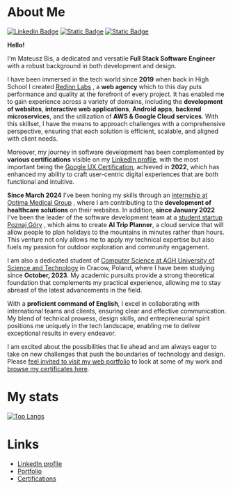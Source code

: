 # About Me

[![Linkedin Badge](https://img.shields.io/badge/-LinkedIn-0e76a8?style=flat-square&logo=Linkedin&logoColor=white)](https://www.linkedin.com/in/mateusz-bis-185bb1230/)
[![Static Badge](https://img.shields.io/badge/My-Portfolio-blue)](https://matb85.github.io/#selected-works)
[![Static Badge](https://img.shields.io/badge/My-Cerifications-orange)](https://github.com/Matb85/matb85.github.io/tree/master/public/certificates)

**Hello!**

I'm Mateusz Bis, a dedicated and versatile **Full Stack Software Engineer** with a robust background in both development and design.

I have been immersed in the tech world since **2019** when back in High School I created [Redinn Labs](https://redinnlabs.com) , a **web agency** which to this day puts performance and quality at the forefront of every project. It has enabled me to gain experience across a variety of domains, including the **development of websites**, **interactive web applications**, **Android apps**, **backend microservices**, and the utilization of **AWS & Google Cloud services**. With this skillset, I have the means to approach challenges with a comprehensive perspective, ensuring that each solution is efficient, scalable, and aligned with client needs.

Moreover, my journey in software development has been complemented by **various certifications** visible on my [LinkedIn profile](https://www.linkedin.com/in/mateusz-bis-185bb1230/), with the most important being the [Google UX Certification](https://www.coursera.org/professional-certificates/google-ux-design), achieved in **2022**, which has enhanced my ability to craft user-centric digital experiences that are both functional and intuitive.

**Since March 2024** I've been honing my skills through an [internship at Optima Medical Group](https://optimamedical.pl) , where I am contributing to the **development of healthcare solutions** on their websites. In addition, **since January 2022** I've been the leader of the software development team at a [student startup Poznaj Góry](https://poznajgory.pl) , which aims to create **AI Trip Planner**, a cloud service that will allow people to plan holidays to the mountains in minutes rather than hours. This venture not only allows me to apply my technical expertise but also fuels my passion for outdoor exploration and community engagement.

I am also a dedicated student of [Computer Science at AGH University of Science and Technology](https://informatyka.agh.edu.pl/en/) in Cracow, Poland, where I have been studying since **October, 2023**. My academic pursuits provide a strong theoretical foundation that complements my practical experience, allowing me to stay abreast of the latest advancements in the field.

With a **proficient command of English**, I excel in collaborating with international teams and clients, ensuring clear and effective communication. My blend of technical prowess, design skills, and entrepreneurial spirit positions me uniquely in the tech landscape, enabling me to deliver exceptional results in every endeavor.

I am excited about the possibilities that lie ahead and am always eager to take on new challenges that push the boundaries of technology and design. Please [feel invited to visit my web portfolio](https://matb85.github.io/#selected-works) to look at some of my work and [browse my certificates here](https://github.com/Matb85/matb85.github.io/tree/master/public/certificates).

# My stats

[![Top Langs](https://github-readme-stats.vercel.app/api/top-langs/?username=matb85)](https://github.com/anuraghazra/github-readme-stats)

# Links


- [LinkedIn profile]()
- [Portfolio](https://matb85.github.io/#selected-works)
- [Certifications](https://github.com/Matb85/matb85.github.io/tree/master/public/certificates)
